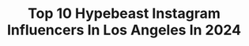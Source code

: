 ---
title: Top 10 Hypebeast Instagram Influencers In Los Angeles In 2024
description: >-
  Find top hypebeast Instagram influencers in Los Angeles in 2024. Most popular hashtags: #hypebeast #losangeles #la #artofvisuals.
platform: Instagram
hits: 114
text_top: Identify the best Instagram accounts on inBeat.
text_bottom: Our platform holds 114 Instagram influencers like this in Los Angeles, United States for you to work with.
profiles:
  - username: "sneakfreakgod"
    fullname: >-
      Sneakfreak
    bio: >-
      “Hypebeast” Los Angeles 📰Sneaker Release News @sneakfreakmag SneakFreak | Snee•k Fur•eek | noun a person who is unusually enthusiastic about shoes
    location: "United States"
    followers: 37905
    engagement: 144
    commentsToLikes: 0.018509
    id: ck9wdysfchvqw0j78wbrp58e9
    verified: false
    hashtags: "#kicks, #sneakerfield, #lootbox, #airmax"
  - username: "unitedstatesofcalifornia"
    fullname: >-
      L.A | Travel 🌴 | Visual High 🛩
    bio: >-
      📍 | Los Angeles 🌍 | Follow for breathtaking shots 👉 | Use #unitedstatesofcalifornia to be featured 🚨 | Turn on post notifications
    location: "United States"
    followers: 10715
    engagement: 1301
    commentsToLikes: 0.007391
    id: ck0u6ac1m1hec0i19b46ezcnv
    verified: false
    hashtags: "#venicebeach, #la, #earthfocus, #canonfanphoto"
  - username: "xstyles_00"
    fullname: >-
      ❌ DALLAS PHOTOGRAPHER ❌
    bio: >-
      🇮🇳 Shooting since 2019 📸 Bookings Email/ DM for info
    location: "United States"
    followers: 3616
    engagement: 1070
    commentsToLikes: 0.092597
    id: ck8tdnl6e42az0j78t83fchld
    verified: false
    hashtags: "#artofvisuals, #kerala, #broadmag, #gramslayers"
  - username: "diggzy"
    fullname: >-
      Miles Diggs
    bio: >-
      Celebrity Photographer #DiggzyPhotos DM for Inquiries 📸
    location: "United States"
    followers: 152725
    engagement: 191
    commentsToLikes: 0.013562
    id: ck15t6pmsgm8x0i19ax0adt0c
    verified: true
    hashtags: "#kkw, #fashion, #metgala, #arianator"
  - username: "mohamedalsafar"
    fullname: >-
      Mohamed Al Safar
    bio: >-
      Just Your Friendly Neighborhood Hypebeast 📍Dubai | Los Angeles | Bahrain ▶️ YouTube: Mohamed Al Safar TikTok: Mohamed.AlSafar Blessed 👨‍👩‍👧‍👦 🇧🇭
    location: "United States"
    followers: 61344
    engagement: 990
    commentsToLikes: 0.021547
    id: ckap23xcrx9g10i78h9qs7t75
    verified: false
    hashtags: "#sneakerhead, #hypebeast, #virgilabloh, #sneakers"
  - username: "rhymezlikedimez"
    fullname: >-
      RHYMEZLIKEDIMEZ🌻
    bio: >-
      Robin Velghe 🇧🇪 Your favorite song in a drawing. 🌸
    location: "United States"
    followers: 345195
    engagement: 813
    commentsToLikes: 0.012245
    id: ck5c7uv4888hf0i110xde0vz7
    verified: false
    hashtags: "#travisscott, #animation, #drake, #illustration"
  - username: "alexismreynoso"
    fullname: >-
      A L E X I S
    bio: >-
      Model | Content Creator 📧: bookingareynoso@gmail.com @fashionnova ambassador @shoppeachybunz Athlete Code: Alexis’ @alexismreynoso.closet
    location: "United States"
    followers: 207764
    engagement: 163
    commentsToLikes: 0.007941
    id: ckap9a596rt000i78p02vbvtr
    verified: false
    hashtags: "#fashionstyle, #fashionblogger, #explorepage, #amazon"
  - username: "otttoband"
    fullname: >-
      OTTTO
    bio: >-
      Upcoming Shows: 8/2 Brooklyn, NY 8/3 Boston, MA 8/4 Montreal, QC 8/6 Toronto, ON More on Website
    location: "United States"
    followers: 27305
    engagement: 262
    commentsToLikes: 0.026897
    id: ck5qbd6t9l0o00i11bi06rfwj
    verified: false
    hashtags: "#bwphotography, #newmusic, #leicaphotography, #metalhead"
  - username: "evanhammerman"
    fullname: >-
      Evan Hammerman
    bio: >-
      
    location: "United States"
    followers: 6531
    engagement: 1869
    commentsToLikes: 0.077449
    id: ck5zw3y5i5fol0i1449dfyref
    verified: false
    hashtags: "#earthgang, #downbad, #grammys2020, #hiphop"
  - username: "paolo.fortades"
    fullname: >-
      Los Angeles
    bio: >-
      📸🎥✨
    location: "United States"
    followers: 47879
    engagement: 121
    commentsToLikes: 0.041189
    id: ck0vz1cgs6son0i196qsktkml
    verified: false
    hashtags: "#longexposure, #portraitsociety, #la, #moodygrams"
---